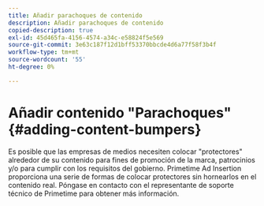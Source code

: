```yaml
---
title: Añadir parachoques de contenido
description: Añadir parachoques de contenido
copied-description: true
exl-id: 45d465fa-4156-4574-a34c-e58824f5e569
source-git-commit: 3e63c187f12d1bff53370bbcde4d6a77f58f3b4f
workflow-type: tm+mt
source-wordcount: '55'
ht-degree: 0%

---
```


# Añadir contenido &quot;Parachoques&quot; {#adding-content-bumpers}

Es posible que las empresas de medios necesiten colocar &quot;protectores&quot; alrededor de su contenido para fines de promoción de la marca, patrocinios y/o para cumplir con los requisitos del gobierno. Primetime Ad Insertion proporciona una serie de formas de colocar protectores sin hornearlos en el contenido real. Póngase en contacto con el representante de soporte técnico de Primetime para obtener más información.

